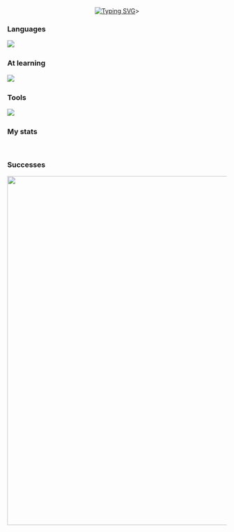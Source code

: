<div id="greet" align="center">
    <a href="https://git.io/typing-svg"><img src="https://readme-typing-svg.demolab.com?font=Fira+Code&duration=4000&color=2CF74B&background=000000&center=true&vCenter=true&multiline=true&random=false&width=500&height=100&lines=++Hi+there+%F0%9F%91%8B%2C+;I'm+yanecoder" alt="Typing SVG" /></a>>
</div>

### Languages
<img src="https://skillicons.dev/icons?i=py,сpp,js,css,html"/>&nbsp;

### At learning
<img src="https://skillicons.dev/icons?i=cpp,linux"/>&nbsp;

### Tools
<img src="https://skillicons.dev/icons?i=windows,pycharm,phpstorm,visualstudio,github"/>&nbsp;

### My stats
<div id="stat" align="center">
    <img src="https://github-profile-summary-cards.vercel.app/api/cards/profile-details?username=yanecoder&theme=2077" alt=""/>
    <img src="https://github-profile-summary-cards.vercel.app/api/cards/most-commit-language?username=yanecoder&theme=monokai" alt=""/>
    <img src="https://github-readme-stats.vercel.app/api?username=yanecoder&show_icons=true&theme=tokyonight" alt=""/>
</div>

### Successes
<div id="sucs" align="center">
    <img src="https://ctf.tinkoff.ru/assets/share/I4uWp5ON.png" width="800" height=auto>
</div>

